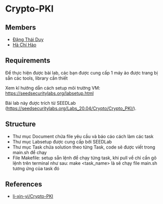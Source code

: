 # Crypto-PKI

## Members

- [Đặng Thái Duy](https://github.com/duyonix)
- [Hà Chí Hào](https://github.com/hachihao792001)

## Requirements

Để thực hiện được bài lab, các bạn được cung cấp 1 máy ảo được trang bị sẵn các tools, library cần thiết

Xem kĩ hướng dẫn cách setup môi trường VM: <https://seedsecuritylabs.org/labsetup.html>

Bài lab này được trích từ SEEDLab (<https://seedsecuritylabs.org/Labs_20.04/Crypto/Crypto_PKI/>).

## Structure

- Thư mục Document chứa file yêu cầu và báo cáo cách làm các task
- Thư mục Labsetup được cung cấp bởi SEEDLab
- Thư mục Task chứa solution theo từng Task, code sẽ được viết trong main.sh để chạy
- File Makefile: setup sẵn lệnh để chạy từng task, khi pull về chỉ cần gõ lệnh trên terminal như sau:
  make <task_name> là sẽ chạy file main.sh tương ứng của task đó

## References

- [li-xin-yi/Crypto-PKI](https://github.com/li-xin-yi/seedlab/tree/master/PKI)
